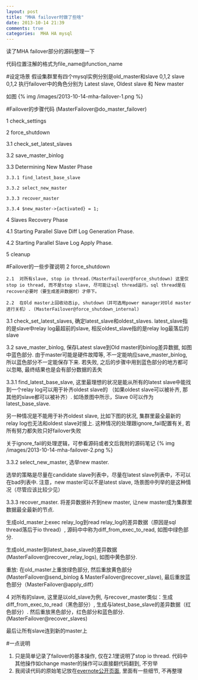 ```yaml
---
layout: post
title: "MHA failover时做了些啥"
date: 2013-10-14 21:39
comments: true
categories:  MHA HA mysql  
---
```

读了MHA failover部分的源码整理一下

代码位置注解的格式为file_name@function_name

#设定场景
假设集群里有四个mysql实例分别是old_master和slave 0,1,2
slave 0,1,2 执行failover中的角色分别为 Latest slave, Oldest slave 和 New master

如图
{% img /images/2013-10-14-mha-failover-1.png %}

#Failover的步骤代码
(MasterFailover@do_master_failover)

 1 	check_settings

 2 	force_shutdown

 3.1 	check_set_latest_slaves

 3.2 	save_master_binlog

 3.3 	Determining New Master Phase

    3.3.1 find_latest_base_slave

    3.3.2 select_new_master

    3.3.3 recover_master

    3.3.4 $new_master->{activated} = 1;

 4  Slaves Recovery Phase

   4.1 Starting Parallel Slave Diff Log Generation Phase.

   4.2 Starting Parallel Slave Log Apply Phase.

 5  cleanup

#Failover的一些步骤说明
2  force_shutdown 

	2.1  对所有slave, stop io thread.(MasterFailover@force_shutdown) 这里仅stop io thread, 而不是stop slave, 尽可能让sql thread运行。sql thread是在recover必要时（要生成差异数据时）才停下。 

	2.2  在Old master上回收动态ip, shutdown（并可选用power manager对Old master进行关机）. (MasterFailover@force_shutdown_internal)

3.1  check_set_latest_slaves, 确定latest_slave和oldest_slaves. latest_slave指的是slave中relay log最超前的slave, 相反oldest_slave指的是relay log最落后的slave

3.2  save_master_binlog, 保存Latest slave到Old master的binlog差异数据, 如图中蓝色部分. 由于master可能是硬件故障等, 不一定能响应save_master_binlog, 所以蓝色部分不一定能保存下来. 若失败, 之后的步骤中用到蓝色部分的地方都可以忽略, 最终结果也是会有部分数据的丢失

3.3.1  find_latest_base_slave, 这里最理想的状况是能从所有的latest slave中能找到一个relay log可以用于补齐oldest slave的 （如果oldest slave可以被补齐, 那其他的slave都可以被补齐）. 如场景图中所示，Slave 0可以作为latest_base_slave. 

另一种情况是不能用于补齐oldest slave, 比如下图的状况, 集群里最全最新的relay log也无法和oldest slave对接上. 这种情况的处理跟ignore_fail配置有关, 若所有努力都失败只好failover失败

关于ignore_fail的处理逻辑，可参看源码或者文后我附的源码笔记
{% img /images/2013-10-14-mha-failover-2.png %}

3.3.2  select_new_master, 选举new master. 

选举的策略是尽量在candidate slave列表中，尽量在latest slave列表中，不可以在bad列表中. 注意，new master可以不是latest slave, 场景图中列举的是这种情况（尽管应该比较少见）

3.3.3  recover_master. 将差异数据补齐到new master, 让new master成为集群里数据最全最新的节点. 

生成old_master上exec relay_log到read relay_log的差异数据（原因是sql thread落后于io thread）, 源码中中称为diff_from_exec_to_read, 如图中绿色部分. 

生成old_master到latest_base_slave的差异数据(MasterFailover@recover_relay_logs), 如图中黄色部分. 

重放: 在old_master上重放绿色部分, 然后重放黄色部分(MasterFailover@send_binlog & MasterFailover@recover_slave), 最后重放蓝色部分（MasterFailover@apply_diff）

4  对所有的slave, 这里是以old_slave为例, 与recover_master类似：生成diff_from_exec_to_read（黑色部分）, 生成与latest_base_slave的差异数据（红色部分）. 然后重放黑色部分，红色部分和蓝色部分. (MasterFailover@recover_slaves)

最后让所有slave连到新的master上

#一点说明
1. 只是简单记录了failover的基本操作, 仅在2.1里说明了stop io thread. 代码中其他操作如change master的操作可以直接翻代码翻到, 不穷举
2. 我阅读代码的原始笔记放在[evernote公开页面](https://app.yinxiang.com/shard/s11/sh/565c2973-fae1-452c-9f3e-8418fbb04360/11b9fd4b99229f8599c8c96a7bc3c72e), 里面有一些细节, 不再整理